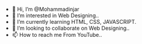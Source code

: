 - 👋 Hi, I’m @Mohammadinjar
- 👀 I’m interested in Web Designing..
- 🌱 I’m currently learning HTML, CSS, JAVASCRIPT.
- 💞️ I’m looking to collaborate on Web Designing..
- 📫 How to reach me From YouTube..

<!---
Mohammadinjar/Mohammadinjar is a ✨ special ✨ repository because its `README.md` (this file) appears on your GitHub profile.
You can click the Preview link to take a look at your changes.
--->
